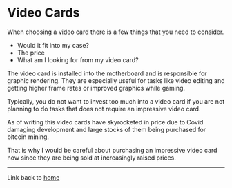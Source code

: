 # Video Cards
When choosing a video card there is a few things that you need to consider.
- Would it fit into my case?
- The price
- What am I looking for from my video card?

The video card is installed into the motherboard and is responsible for graphic rendering. They are especially useful for tasks like video editing and getting higher frame rates or improved graphics while gaming.

Typically, you do not want to invest too much into a video card if you are not planning to do tasks that does not require an impressive video card. 

As of writing this video cards have skyrocketed in price due to Covid damaging development and large stocks of them being purchased for bitcoin mining.

That is why I would be careful about purchasing an impressive video card now since they are being sold at increasingly raised prices.

---------------------------------------

Link back to [home](https://github.com/Gallade105/Gallade105/blob/main/REAMME.md)
